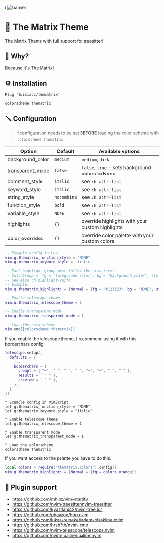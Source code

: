 i
![banner](images/banner_img.png)

# 🎄 The Matrix Theme

The Matrix Theme with full support for treesitter!

## 🤔 Why?

Because it's The Matrix!

## ⚙️ Installation

```vim
Plug 'luisiacc/thematrix'
...
colorscheme thematrix
```

## 🪛 Configuration

> ❗️ configuration needs to be set **BEFORE** loading the color scheme with `colorscheme thematrix`

| Option               | Default     | Available options                                |
| -------------------- | ----------- | ------------------------------------------------ |
| background_color     | `medium`    | `medium`, `dark`                                 |
| transparent_mode     | `false`     | `false`, `true` - sets background colors to None |
| comment_style        | `italic`    | see `:h attr-list`                               |
| keyword_style        | `italic`    | see `:h attr-list`                               |
| string_style         | `nocombine` | see `:h attr-list`                               |
| function_style       | `bold`      | see `:h attr-list`                               |
| variable_style       | `NONE`      | see `:h attr-list`                               |
| highlights           | `{}`        | override highlights with your custom highlights  |
| color_overrides      | `{}`        | override color palette with your custom colors   |

```lua
-- Example config in Lua
vim.g.thematrix_function_style = "NONE"
vim.g.thematrix_keyword_style = "italic"

-- Each highlight group must follow the structure:
-- ColorGroup = {fg = "foreground color", bg = "background_color", style = "some_style(:h attr-list)"}
-- See also :h highlight-guifg
-- Example:
vim.g.thematrix_highlights = {Normal = {fg = "#123123", bg = "NONE", style="underline"}}

-- Enable telescope theme
vim.g.thematrix_telescope_theme = 1

-- Enable transparent mode
vim.g.thematrix_transparent_mode = 1

-- Load the colorscheme
vim.cmd[[colorscheme thematrix]]
```

If you enable the telescope theme, I recommend using it with this borderchars config:

```lua
telescope.setup({
  defaults = {
    ...
    borderchars = {
      prompt = { "─", " ", " ", " ", "─", "─", " ", " " },
      results = { " " },
      preview = { " " },
    },
  }
})
```

```vim
" Example config in VimScript
let g:thematrix_function_style = "NONE"
let g:thematrix_keyword_style = "italic"

" Enable telescope theme
let g:thematrix_telescope_theme = 1

" Enable transparent mode
let g:thematrix_transparent_mode = 1

" Load the colorscheme
colorscheme thematrix
```

If you want access to the palette you have to do this:

```lua
local colors = require("thematrix.colors").config()
vim.g.thematrix_highlights = {Normal = {fg = colors.orange}}
```

## 🔌 Plugin support

- https://github.com/mhinz/vim-startify
- https://github.com/nvim-treesitter/nvim-treesitter
- https://github.com/kyazdani42/nvim-tree.lua
- https://github.com/phaazon/hop.nvim
- https://github.com/lukas-reineke/indent-blankline.nvim
- https://github.com/hrsh7th/nvim-cmp
- https://github.com/nvim-telescope/telescope.nvim
- https://github.com/nvim-lualine/lualine.nvim
